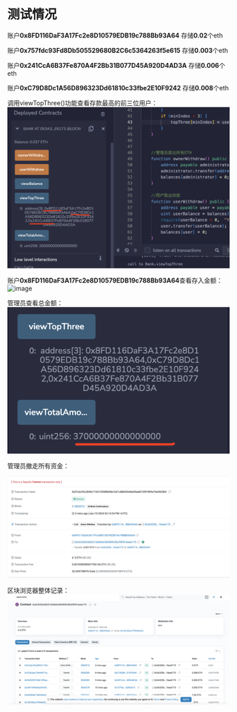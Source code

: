 # 测试情况

账户**0x8FD116DaF3A17Fc2e8D10579EDB19c788Bb93A64**   存储**0.02**个eth

账户**0x757fdc93Fd8Db505529680B2C6c5364263f5e615**       存储**0.003**个eth

账户**0x241CcA6B37Fe870A4F2Bb31B077D45A920D4AD3A**   存储**0.006**个eth

账户**0xC79D8Dc1A56D896323Dd61810c33fbe2E10F9242**     存储**0.008**个eth



调用viewTopThree()功能查看存款最高的前三位用户：
![image](https://github.com/Bachamht/BankContract/blob/main/images/0ff50a08be61b3e9fd9d9827e875b986.png)

账户**0x8FD116DaF3A17Fc2e8D10579EDB19c788Bb93A64**查看存入金额：
![image]()

管理员查看总金额：
![image](https://github.com/Bachamht/BankContract/blob/main/images/e65cabf9d87754e0233012cb68c45be7.png)

管理员撤走所有资金：

![image](https://github.com/Bachamht/BankContract/blob/main/images/f3ad4a631b3ade9c724a039797937310.png)

区块浏览器整体记录：
![image](https://github.com/Bachamht/BankContract/blob/main/images/5281f422403df309799b4e05a45861a0.png)

